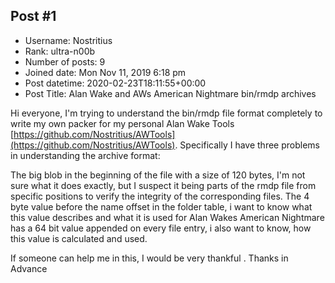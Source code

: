 ## Post #1
- Username: Nostritius
- Rank: ultra-n00b
- Number of posts: 9
- Joined date: Mon Nov 11, 2019 6:18 pm
- Post datetime: 2020-02-23T18:11:55+00:00
- Post Title: Alan Wake and AWs American Nightmare bin/rmdp archives

Hi everyone,
I'm trying to understand the bin/rmdp file format completely to write my own packer for my personal Alan Wake Tools [https://github.com/Nostritius/AWTools](https://github.com/Nostritius/AWTools). Specifically I have three problems in understanding the archive format:

 The big blob in the beginning of the file with a size of 120 bytes, I'm not sure what it does exactly, but I suspect it being parts of the rmdp file from specific positions to verify the integrity of the corresponding files.
 The 4 byte value before the name offset in the folder table, i want to know what this value describes and what it is used for
 Alan Wakes American Nightmare has a 64 bit value appended on every file entry, i also want to know, how this value is calculated and used.

If someone can help me in this, I would be very thankful   .
Thanks in Advance
